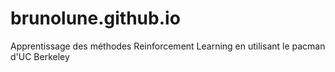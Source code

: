 # brunolune.github.io
Apprentissage des méthodes Reinforcement Learning en utilisant le pacman d'UC Berkeley
